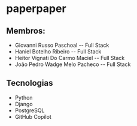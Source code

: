 # paperpaper

## Membros:
- Giovanni Russo Paschoal           --   Full Stack
- Haniel Botelho Ribeiro            --   Full Stack
- Heitor Vignati Do Carmo Maciel    --   Full Stack
- João Pedro Wadge Melo Pacheco     --   Full Stack

## Tecnologias
- Python
- Django
- PostgreSQL
- GitHub Copilot

